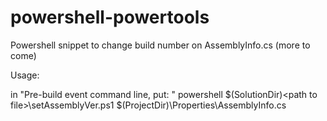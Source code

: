 # powershell-powertools
Powershell snippet to change build number on AssemblyInfo.cs
(more to come)

Usage:

in "Pre-build event command line, put: "
powershell $(SolutionDir)\<path to file>\setAssemblyVer.ps1 $(ProjectDir)\Properties\AssemblyInfo.cs
